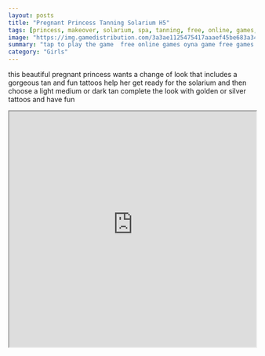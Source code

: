 ```yaml
---
layout: posts
title: "Pregnant Princess Tanning Solarium H5"
tags: [princess, makeover, solarium, spa, tanning, free, online, games, oyna, game, free, games, play, play, games]
image: "https://img.gamedistribution.com/3a3ae1125475417aaaef45be683a340e.jpg"
summary: "tap to play the game  free online games oyna game free games play play games"
category: "Girls"
---
```


this beautiful pregnant princess wants a change of look that includes a gorgeous tan and fun tattoos help her get ready for the solarium and then choose a light medium or dark tan complete the look with golden or silver tattoos and have fun

<iframe width="100%" height="480px;" src="https://html5.gamedistribution.com/3a3ae1125475417aaaef45be683a340e/"></iframe>